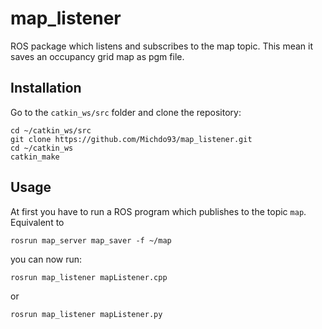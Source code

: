 # map_listener

ROS package which listens and subscribes to the map topic. This mean it saves an occupancy grid map as pgm file.

## Installation

Go to the `catkin_ws/src` folder and clone the repository:

```
cd ~/catkin_ws/src
git clone https://github.com/Michdo93/map_listener.git
cd ~/catkin_ws
catkin_make
```

## Usage

At first you have to run a ROS program which publishes to the topic `map`. Equivalent to

```
rosrun map_server map_saver -f ~/map
```

you can now run:

```
rosrun map_listener mapListener.cpp
```

or

```
rosrun map_listener mapListener.py
```
